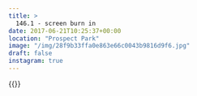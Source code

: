 ```yaml
---
title: >
  146.1 - screen burn in
date: 2017-06-21T10:25:37+00:00
location: "Prospect Park"
image: "/img/28f9b33ffa0e863e66c0043b9816d9f6.jpg"
draft: false
instagram: true
---
```


{{<photo src="/img/28f9b33ffa0e863e66c0043b9816d9f6.jpg">}}
